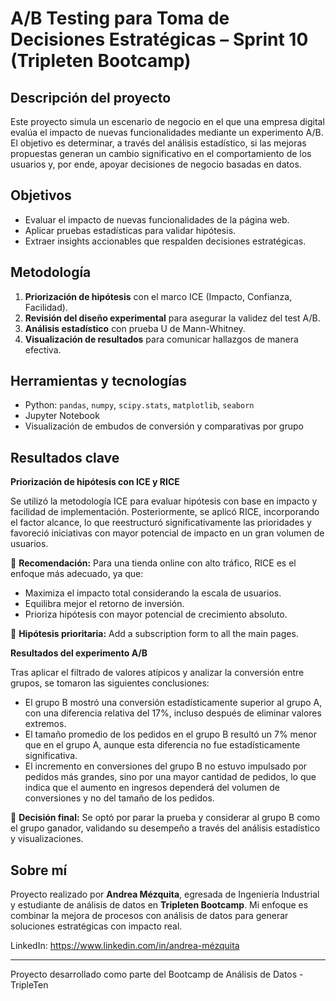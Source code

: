 # A/B Testing para Toma de Decisiones Estratégicas – Sprint 10 (Tripleten Bootcamp)

## Descripción del proyecto

Este proyecto simula un escenario de negocio en el que una empresa digital evalúa el impacto de nuevas funcionalidades mediante un experimento A/B. El objetivo es determinar, a través del análisis estadístico, si las mejoras propuestas generan un cambio significativo en el comportamiento de los usuarios y, por ende, apoyar decisiones de negocio basadas en datos.

## Objetivos

- Evaluar el impacto de nuevas funcionalidades de la página web.
- Aplicar pruebas estadísticas para validar hipótesis.
- Extraer insights accionables que respalden decisiones estratégicas.

## Metodología

1. **Priorización de hipótesis** con el marco ICE (Impacto, Confianza, Facilidad).
2. **Revisión del diseño experimental** para asegurar la validez del test A/B.
3. **Análisis estadístico** con prueba U de Mann-Whitney.
4. **Visualización de resultados** para comunicar hallazgos de manera efectiva.

## Herramientas y tecnologías

- Python: `pandas`, `numpy`, `scipy.stats`, `matplotlib`, `seaborn`
- Jupyter Notebook
- Visualización de embudos de conversión y comparativas por grupo

## Resultados clave

**Priorización de hipótesis con ICE y RICE**

Se utilizó la metodología ICE para evaluar hipótesis con base en impacto y facilidad de implementación. Posteriormente, se aplicó RICE, incorporando el factor alcance, lo que reestructuró significativamente las prioridades y favoreció iniciativas con mayor potencial de impacto en un gran volumen de usuarios.

🔹 **Recomendación:** Para una tienda online con alto tráfico, RICE es el enfoque más adecuado, ya que:
- Maximiza el impacto total considerando la escala de usuarios.
- Equilibra mejor el retorno de inversión.
- Prioriza hipótesis con mayor potencial de crecimiento absoluto.

📌 **Hipótesis prioritaria:** Add a subscription form to all the main pages.

**Resultados del experimento A/B**

Tras aplicar el filtrado de valores atípicos y analizar la conversión entre grupos, se tomaron las siguientes conclusiones:
- El grupo B mostró una conversión estadísticamente superior al grupo A, con una diferencia relativa del 17%, incluso después de eliminar valores extremos.
- El tamaño promedio de los pedidos en el grupo B resultó un 7% menor que en el grupo A, aunque esta diferencia no fue estadísticamente significativa.
- El incremento en conversiones del grupo B no estuvo impulsado por pedidos más grandes, sino por una mayor cantidad de pedidos, lo que indica que el aumento en ingresos dependerá del volumen de conversiones y no del tamaño de los pedidos.

📌 **Decisión final:** Se optó por parar la prueba y considerar al grupo B como el grupo ganador, validando su desempeño a través del análisis estadístico y visualizaciones.

## Sobre mí

Proyecto realizado por **Andrea Mézquita**, egresada de Ingeniería Industrial y estudiante de análisis de datos en **Tripleten Bootcamp**. Mi enfoque es combinar la mejora de procesos con análisis de datos para generar soluciones estratégicas con impacto real.

LinkedIn: https://www.linkedin.com/in/andrea-mézquita
___
Proyecto desarrollado como parte del Bootcamp de Análisis de Datos - TripleTen
